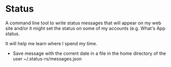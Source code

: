 # Status

A command line tool to write status messages that will appear on my web site and/or it might set the status on some of my accounts (e.g. What's App status.

It will help me learn where I spend my time.

* Save message with the corrent date in a file in the home directory of the user ~/.status-rs/messages.json


